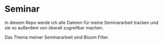 # Seminar

In diesem Repo werde ich alle Dateien für meine Seminararbeit tracken und sie so außerdem von überall zugreifbar machen.

Das Thema meiner Seminararbeit sind Bloom Filter.
